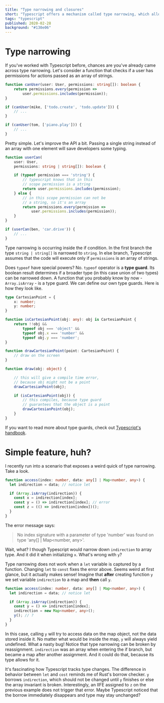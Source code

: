 ```yaml
---
title: "Type narrowing and closures"
short: "Typescript offers a mechanism called type narrowing, which allows us to validate object's type with type guards and avoid explicit casts or error silencing. This post will give a brief demo of this feature and show it's interesting consequences."
tags: "typescript"
published: 2020-02-28
background: "#130e06"
---
```


# Type narrowing

If you've worked with Typescript before, chances are you've already came across type narrowing. Let's consider a function that checks if a user has permissions for actions passed as an array of strings.

```typescript
function canUser(user: User, permissions: string[]): boolean {
    return permissions.every(permission =>
        user.permissions.includes(permission));
}

if (canUser(mike, ['todo.create', 'todo.update'])) {
    // ...
}

if (canUser(tom, ['piano.play'])) {
    // ...
}
```

Pretty simple. Let's improve the API a bit. Passing a single string instead of an array with one element will save developers some typing.

```typescript
function userCan(
    user: User,
    permissions: string | string[]): boolean {

    if (typeof permission === 'string') {
        // typescript knows that in this
        // scope permission is a string
        return user.permissions.includes(permission);
    } else {
        // in this scope permission can not be
        // a string, so it's an array
        return permissions.every(permission =>
            user.permissions.includes(permission));
    }
}

if (userCan(ben, 'car.drive')) {
    // ...
}
```

Type narrowing is occurring inside the if condition. In the first branch the type `string | string[]` is narrowed to `string`. In else branch, Typescript assumes that the code will execute only if `permissions` is an array of strings.

Does `typeof` have special powers? No. `typeof` operator is a **type guard**. Its boolean result determines if a broader type (in this case union of two types) can be narrowed down. A function that you probably know by now - `Array.isArray` - is a type guard. We can define our own type guards. Here is how they look like.

```typescript
type CartesianPoint = {
    x: number;
    y: number;
}

function isCartesianPoint(obj: any): obj is CartesianPoint {
    return !!obj &&
        typeof obj === 'object' &&
        typeof obj.x === 'number' &&
        typeof obj.y === 'number';
}

function drawCartesianPoint(point: CartesianPoint) {
    // draw on the screen
}

function draw(obj: object) {

    // this will give a compile time error,
    // because obj might not be a point
    drawCartesianPoint(obj);

    if (isCartesianPoint(obj)) {
        // this compiles, because type guard
        // guarantees that the object is a point
        drawCartesianPoint(obj);
    }
}
```

If you want to read more about type guards, check out [Typescript's handbook](https://www.typescriptlang.org/docs/handbook/advanced-types.html#instanceof-type-guards).

# Simple feature, huh?

I recently run into a scenario that exposes a weird quick of type narrowing. Take a look.

```typescript
function access(index: number, data: any[] | Map<number, any>) {
  let indirection = data; // notice let

  if (Array.isArray(indirection)) {
    const x = indirection[index];
    const y = () => indirection[index]; // error
    const z = (() => indirection[index])();
  }
}
```
The error message says:

> No index signature with a parameter of type 'number' was found on type 'any[] | Map<number, any>'.

Wait, what? I though Typescript would narrow down `indirection` to array type. And it did it when initializing `x`. What's wrong with `y`?

Type narrowing does not work when a `let` variable is captured by a function. Changing `let` to `const` fixes the error above. Seems weird at first glance, but it actually makes sense! Imagine that **after** creating function `y` we set variable `indirection` to a map and **then** call `y`.

```typescript
function access(index: number, data: any[] | Map<number, any>) {
  let indirection = data; // notice let

  if (Array.isArray(indirection)) {
    const y = () => indirection[index];
    indirection = new Map<number, any>();
    y(); // ?
  }
}
```

In this case, calling `y` will try to access data on the map object, not the data stored inside it. No matter what would be inside the map, `y` will always yield undefined. What a nasty bug! Notice that type narrowing can be broken by reassignment. `indirection` was an array when entering the if branch, but became a map after another assignment. And it could do that, because its type allows for it.

It's fascinating how Typescript tracks type changes. The difference in behavior between `let` and `cost` reminds me of Rust's borrow checker. `y` borrows `indirection`, which should not be changed until `y` finishes or else the array invariant is broken. Interestingly, an IIFE assigned to `z` on the previous example does not trigger that error. Maybe Typescript noticed that the borrow immediately disappears and type may stay unchanged?
